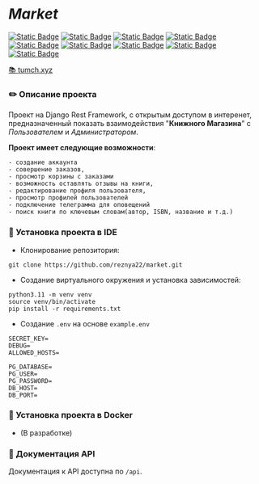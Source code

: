 # _Market_
[![Static Badge](https://img.shields.io/badge/Python-blue?style=flat&logo=Python&labelColor=ffff99&color=0066ff)](https://www.python.org)
[![Static Badge](https://img.shields.io/badge/-Django-006400?style=&logo=django)](https://www.djangoproject.com)
[![Static Badge](https://img.shields.io/badge/Django%20Rest%20Framework-FF4500?logo=django)](https://www.django-rest-framework.org)
[![Static Badge](https://img.shields.io/badge/Swagger-3CB371?logo=swagger&logoColor=black)](https://swagger.io)
[![Static Badge](https://img.shields.io/badge/PostgreSQL-blue?style=flat&logo=postgresql&labelColor=white)](https://www.postgresql.org)
[![Static Badge](https://img.shields.io/badge/Redis-ff5050?style=flat&logo=Redis&labelColor=white)](https://redis.io)
[![Static Badge](https://img.shields.io/badge/Gunicorn-white?style=flat&logo=Gunicorn)](https://gunicorn.org)
[![Static Badge](https://img.shields.io/badge/Nginx-white?style=flat&logo=Nginx&labelColor=green)](https://nginx.org/en)
[![Static Badge](https://img.shields.io/badge/Docker-gray?style=flat&logo=Docker&labelColor=white)](https://www.docker.com)

<a name="Ссылка на магазин" href="https://tumch.xyz">📚 tumch.xyz</a>

<a name="project_desc"></a> 
### ✏️ Описание проекта ###
Проект на Django Rest Framework, с открытым доступом в интеренет, предназначенный показать взаимодействия
"**Книжного Магазина**" с _Пользователем_ и _Администратором_.

__Проект имеет следующие возможности__:
```
- создание аккаунта
- совершение заказов,
- просмотр корзины с заказами
- возможность оставлять отзывы на книги,
- редактирование профиля пользователя,
- просмотр профилей пользователей
- подключение телеграмма для оповещений
- поиск книги по ключевым словам(автор, ISBN, название и т.д.)
```
<a name="installation_ide"></a>
### 📔 Установка проекта в IDE ##
- Клонирование репозитория:
```text
git clone https://github.com/reznya22/market.git
```
- Создание виртуального окружения и установка зависимостей:
```text
python3.11 -m venv venv
source venv/bin/activate
pip install -r requirements.txt
```
- Создание `.env` на основе `example.env`
```.env
SECRET_KEY=
DEBUG=
ALLOWED_HOSTS=

PG_DATABASE=
PG_USER=
PG_PASSWORD=
DB_HOST=
DB_PORT=
```
<a name="installation_docker"></a>
### 🐳 Установка проекта в Docker ###
- (В разработке)

<a name="documentation_api"></a>
### 📗 Документация API ###
Документация к API доступна по `/api`.